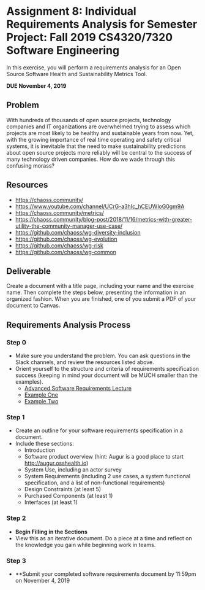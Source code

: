# Assignment 8:  Individual Requirements Analysis for Semester Project: Fall 2019 CS4320/7320 Software Engineering

In this exercise, you will perform a requirements analysis for an Open Source Software Health and Sustainability Metrics Tool. 

**DUE November 4, 2019**

## Problem
With hundreds of thousands of open source projects, technology companies and IT organizations are overwhelmed trying to assess which projects are most likely to be healthy and sustainable years from now. Yet, with the growing importance of real time operating and safety critical systems, it is inevitable that the need to make sustainability predictions about open source projects more reliably will be central to the success of many technology driven companies. How do we wade through this confusing morass? 

## Resources
 - https://chaoss.community/
 - https://www.youtube.com/channel/UCrG-a3hIc_hCEUWloG0gm9A
 - https://chaoss.community/metrics/
 - https://chaoss.community/blog-post/2018/11/16/metrics-with-greater-utility-the-community-manager-use-case/
 - https://github.com/chaoss/wg-diversity-inclusion
 - https://github.com/chaoss/wg-evolution
 - https://github.com/chaoss/wg-risk
 - https://github.com/chaoss/wg-common

## Deliverable
Create a document with a title page, including your name and the exercise name. Then complete the steps below, presenting the information in an organized fashion. When you are finished, one of you submit a PDF of your document to Canvas.

## Requirements Analysis Process  
### Step 0 
- Make sure you understand the problem. You can ask questions in the Slack channels, and review the resources listed above.
- Orient yourself to the structure and criteria of requirements specification success (keeping in mind your document will be MUCH smaller than the examples). 
    - [Advanced Software Requirements Lecture](../lecture-notes/18.%20Advanced-Requirements-SRS.pdf)
    - [Example One](../lecture-notes/18b.%20SRS-Example.pdf)
    - [Example Two](../lecture-notes/18c.%20SRS-Example-2.pdf)

### Step 1  
- Create an outline for your software requirements specification in a document. 
- Include these sections: 
    - Introduction
    - Software product overview (hint: Augur is a good place to start http://augur.osshealth.io)
    - System Use, including an actor survey 
    - System Requirements (including 2 use cases, a system functional specification, and a list of non-functional requirements)
    - Design Constraints (at least 5)
    - Purchased Components (at least 1)
    - Interfaces (at least 1)

### Step 2  
- **Begin Filling in the Sections**
- View this as an iterative document. Do a piece at a time and reflect on the knowledge you gain while beginning work in teams. 

### Step 3  
- **Submit your completed software requirements document by 11:59pm on November 4, 2019


